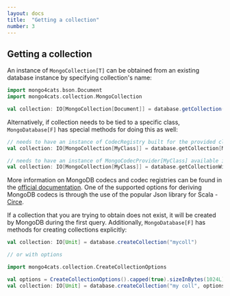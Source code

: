 ```yaml
---
layout: docs
title:  "Getting a collection"
number: 3
---
```


## Getting a collection

An instance of `MongoCollection[T]` can be obtained from an existing database instance by specifying collection's name:

```scala
import mongo4cats.bson.Document
import mongo4cats.collection.MongoCollection

val collection: IO[MongoCollection[Document]] = database.getCollection("mycoll")
```

Alternatively, if collection needs to be tied to a specific class, `MongoDatabase[F]` has special methods for doing this as well:

```scala
// needs to have an instance of CodecRegistry built for the provided class
val collection: IO[MongoCollection[MyClass]] = database.getCollection[MyClass]("mycoll", myClassCodecRegistry)

// needs to have an instance of MongoCodecProvider[MyClass] available in the implicit scope
val collection: IO[MongoCollection[MyClass]] = database.getCollectionWithCodec[MyClass]("mycoll")
```
More information on MongoDB codecs and codec registries can be found in the [official documentation](https://docs.mongodb.com/drivers/java/sync/current/fundamentals/data-formats/codecs/).
One of the supported options for deriving MongoDB codecs is through the use of the popular Json library for Scala - [Circe](../circe.html).

If a collection that you are trying to obtain does not exist, it will be created by MongoDB during the first query. Additionally, `MongoDatabase[F]` has methods for creating collections explicitly:

```scala
val collection: IO[Unit] = database.createCollection("mycoll")

// or with options

import mongo4cats.collection.CreateCollectionOptions

val options = CreateCollectionOptions().capped(true).sizeInBytes(1024L)
val collection: IO[Unit] = database.createCollection("my coll", options)
```
